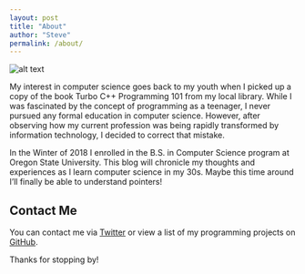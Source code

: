 ```yaml
---
layout: post
title: "About"
author: "Steve"
permalink: /about/
---
```


![alt text](https://stackdragon.github.io/images/avatar.jpg "It's me!")


My interest in computer science goes back to my youth when I picked up a copy of the book Turbo C++ Programming 101 from my local library. While I was fascinated by the concept of programming as a teenager, I never pursued any formal education in computer science. However, after observing how my current profession was being rapidly transformed by information technology, I decided to correct that mistake. 

In the Winter of 2018 I enrolled in the B.S. in Computer Science program at Oregon State University. This blog will chronicle my thoughts and experiences as I learn computer science in my 30s. Maybe this time around I’ll finally be able to understand pointers!

## Contact Me
You can contact me via [Twitter](https://www.twitter.com/stackdragon) or view a list of my programming projects on [GitHub](https://github.com/stackdragon).

Thanks for stopping by!
